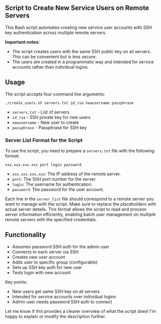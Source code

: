 ## Script to Create New Service Users on Remote Servers

This Bash script automates creating new service user accounts with SSH key authentication across multiple remote servers.

**Important notes:**

- The script creates users with the same SSH public key on all servers. This can be convenient but is less secure.
- The users are created in a programmatic way and intended for service accounts rather than individual logins.

## Usage 

The script accepts four command line arguments:

```
./create_users.sh servers.txt id_rsa newusername passphrase
```

- `servers.txt` - List of servers
- `id_rsa` - SSH private key for new users 
- `newusername` - New user to create
- `passphrase` - Passphrase for SSH key

### Server List Format for the Script

To use the script, you need to prepare a `servers.txt` file with the following format:
```
xxx.xxx.xxx.xxx port login password
```

- `xxx.xxx.xxx.xxx`: The IP address of the remote server.
- `port`: The SSH port number for the server.
- `login`: The username for authentication.
- `password`: The password for the user account.

Each line in the `server_list` file should correspond to a remote server you want to manage with the script. Make sure to replace the placeholders with actual server details.
This format allows the script to read and process server information efficiently, enabling batch user management on multiple remote servers with the specified credentials.


## Functionality

- Assumes password SSH auth for the admin user 
- Connects to each server via SSH 
- Creates new user account
- Adds user to specific group (configurable)
- Sets up SSH key auth for new user
- Tests login with new account

Key points:

- New users get same SSH key on all servers
- Intended for service accounts over individual logins
- Admin user needs password SSH auth to connect

Let me know if this provides a clearer overview of what the script does! I'm happy to explain or modify the description further.
